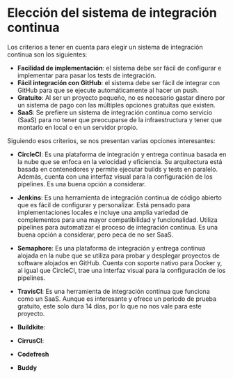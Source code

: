 # Elección del sistema de integración continua

Los criterios a tener en cuenta para elegir un sistema de integración continua son los siguientes:
- **Facilidad de implementación**: el sistema debe ser fácil de configurar e implementar para pasar los tests de integración.
- **Fácil integración con GitHub**: el sistema debe ser fácil de integrar con GitHub para que se ejecute automáticamente al hacer un push.
- **Gratuito**: Al ser un proyecto pequeño, no es necesario gastar dinero por un sistema de pago con las múltiples opciones gratuitas que existen.
- **SaaS**: Se prefiere un sistema de integración continua como servicio (SaaS) para no tener que preocuparse de la infraestructura y tener que montarlo en local o en un servidor propio.

Siguiendo esos criterios, se nos presentan varias opciones interesantes:

- **CircleCI**: Es una plataforma de integración y entrega continua basada en la nube que se enfoca en la velocidad y eficiencia. Su arquitectura está basada en contenedores y permite ejecutar builds y tests en paralelo. Además, cuenta con una interfaz visual para la configuración de los pipelines. Es una buena opción a considerar.

- **Jenkins**: Es una herramienta de integración continua de código abierto que es fácil de configurar y personalizar. Está pensado para implementaciones locales e incluye una amplia variedad de complementos para una mayor compatibilidad y funcionalidad. Utiliza pipelines para automatizar el proceso de integración continua. Es una buena opción a considerar, pero peca de no ser SaaS.

- **Semaphore**: Es una plataforma de integración y entrega continua alojada en la nube que se utiliza para probar y desplegar proyectos de software alojados en GitHub. Cuenta con soporte nativo para Docker y, al igual que CircleCI, trae una interfaz visual para la configuración de los pipelines. 

- **TravisCI**: Es una herramienta de integración continua que funciona como un SaaS. Aunque es interesante y ofrece un periodo de prueba gratuito, este solo dura 14 días, por lo que no nos vale para este proyecto.

- **Buildkite**: 

- **CirrusCI**: 

- **Codefresh**

- **Buddy**